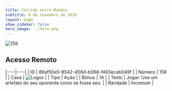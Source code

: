 ```yaml
---
title: Colisão entre Mundos
subtitle: 8 de novembro de 2019
layout: page
show_sidebar: false
hero_image: ../hero.png
---
```


![159](https://cdn.keyforgegame.com/media/card_front/pt/452_159_987VX75CG5HM_pt.png)

## Acesso Remoto

|----|----|
| ID | 86af50e5-8542-456d-b068-f463ecab049f |
| Número | 159 |
| Casa | ![Logos](https://archonarcana.com/images/thumb/c/ce/Logos.png/22px-Logos.png "Logos") |
| Tipo | Ação |
| Bônus | 1A |
| Texto | Jogar: Use um artefato do seu oponente como se fosse seu. |
| Raridade | Incomum |
